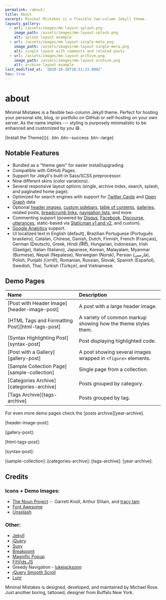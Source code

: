 ```yaml
---
permalink: /about/
title: About
excerpt: Minimal Mistakes is a flexible two-column Jekyll theme.
layouts_gallery:
  - url: /assets/images/mm-layout-splash.png
    image_path: /assets/images/mm-layout-splash.png
    alt: splash layout example
  - url: /assets/images/mm-layout-single-meta.png
    image_path: /assets/images/mm-layout-single-meta.png
    alt: single layout with comments and related posts
  - url: /assets/images/mm-layout-archive.png
    image_path: /assets/images/mm-layout-archive.png
    alt: archive layout example
last_modified_at: '2020-10-28T18:51:23.000Z'
toc: true
---
```


# about

Minimal Mistakes is a flexible two-column Jekyll theme. Perfect for hosting your personal site, blog, or portfolio on GitHub or self-hosting on your own server. As the name implies --- styling is purposely minimalistic to be enhanced and customized by you :smile:.

\[Install the Theme\]\(\){: .btn .btn--success .btn--large}

## Notable Features

* Bundled as a "theme gem" for easier install/upgrading.
* Compatible with GitHub Pages.
* Support for Jekyll's built-in Sass/SCSS preprocessor.
* Nine different skins \(color variations\).
* Several responsive layout options \(single, archive index, search, splash, and paginated home page\).
* Optimized for search engines with support for [Twitter Cards](https://dev.twitter.com/cards/overview) and [Open Graph](http://ogp.me/) data
* Optional [header images](https://mmistakes.github.io/minimal-mistakes/docs/layouts/#headers), [custom sidebars](https://mmistakes.github.io/minimal-mistakes/docs/layouts/#sidebars), [table of contents](https://mmistakes.github.io/minimal-mistakes/docs/helpers/#table-of-contents), [galleries](https://mmistakes.github.io/minimal-mistakes/docs/helpers/#gallery), related posts, [breadcrumb links](https://mmistakes.github.io/minimal-mistakes/docs/configuration/#breadcrumb-navigation-beta), [navigation lists](https://mmistakes.github.io/minimal-mistakes/docs/helpers/#navigation-list), and more.
* Commenting support \(powered by [Disqus](https://disqus.com/), [Facebook](https://developers.facebook.com/docs/plugins/comments), [Discourse](https://www.discourse.org/), [utterances](https://utteranc.es/), static-based via [Staticman v1 and v2](https://staticman.net/), and custom\).
* [Google Analytics](https://www.google.com/analytics/) support.
* UI localized text in English \(default\), Brazilian Portuguese \(Português brasileiro\), Catalan, Chinese, Danish, Dutch, Finnish, French \(Français\), German \(Deutsch\), Greek, Hindi \(हिंदी\), Hungarian, Indonesian, Irish \(Gaeilge\), Italian \(Italiano\), Japanese, Korean, Malayalam, Myanmar \(Burmese\), Nepali \(Nepalese\), Norwegian \(Norsk\), Persian \(فارسی\), Polish, Punjabi \(ਪੰਜਾਬੀ\), Romanian, Russian, Slovak, Spanish \(Español\), Swedish, Thai, Turkish \(Türkçe\), and Vietnamese.

## Demo Pages

| Name | Description |
| :--- | :--- |
| \[Post with Header Image\]\[header-image-post\] | A post with a large header image. |
| \[HTML Tags and Formatting Post\]\[html-tags-post\] | A variety of common markup showing how the theme styles them. |
| \[Syntax Highlighting Post\]\[syntax-post\] | Post displaying highlighted code. |
| \[Post with a Gallery\]\[gallery-post\] | A post showing several images wrapped in `<figure>` elements. |
| \[Sample Collection Page\]\[sample-collection\] | Single page from a collection. |
| \[Categories Archive\]\[categories-archive\] | Posts grouped by category. |
| \[Tags Archive\]\[tags-archive\] | Posts grouped by tag. |

For even more demo pages check the \[posts archive\]\[year-archive\].

\[header-image-post\]: 

\[gallery-post\]: 

\[html-tags-post\]: 

\[syntax-post\]: 

\[sample-collection\]:  \[categories-archive\]:  \[tags-archive\]:  \[year-archive\]: 

## Credits

### Icons + Demo Images:

* [The Noun Project](https://thenounproject.com) -- Garrett Knoll, Arthur Shlain, and [tracy tam](https://thenounproject.com/tracytam)
* [Font Awesome](http://fontawesome.io/)
* [Unsplash](https://unsplash.com/)

### Other:

* [Jekyll](https://jekyllrb.com/)
* [jQuery](https://jquery.com/)
* [Susy](http://susy.oddbird.net/)
* [Breakpoint](http://breakpoint-sass.com/)
* [Magnific Popup](http://dimsemenov.com/plugins/magnific-popup/)
* [FitVids.JS](http://fitvidsjs.com/)
* Greedy Navigation - [lukejacksonn](https://codepen.io/lukejacksonn/pen/PwmwWV)
* [jQuery Smooth Scroll](https://github.com/kswedberg/jquery-smooth-scroll)
* [Lunr](http://lunrjs.com)

Minimal Mistakes is designed, developed, and maintained by Michael Rose. Just another boring, tattooed, designer from Buffalo New York.

